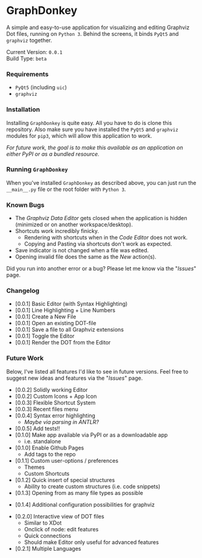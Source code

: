 # GraphDonkey
A simple and easy-to-use application for visualizing and editing Graphviz
Dot files, running on `Python 3`. Behind the screens, it binds `PyQt5` and
`graphviz` together.

Current Version: `0.0.1`<br/>
Build Type: `beta`

### Requirements
* `PyQt5` (including `uic`)
* `graphviz`

### Installation
Installing `GraphDonkey` is quite easy. All you have to do is clone this
repository. Also make sure you have installed the `PyQt5` and `graphviz`
modules for `pip3`, which will allow this application to work.

_For future work, the goal is to make this available as an application on
either PyPI or as a bundled resource._

### Running `GraphDonkey`
When you've installed `GraphDonkey` as described above, you can just run
the `__main__.py` file or the root folder with `Python 3`.

### Known Bugs
* The _Graphviz Data Editor_ gets closed when the application is hidden
(minimized or on another workspace/desktop).
* Shortcuts work incredibly finicky.
  * Rendering with shortcuts when in the _Code Editor_ does not work.
  * Copying and Pasting via shortcuts don't work as expected. 
* Save indicator is not changed when a file was edited.
* Opening invalid file does the same as the _New_ action(s).

Did you run into another error or a bug? Please let me know via the
"_Issues_" page.

### Changelog
* [0.0.1] Basic Editor (with Syntax Highlighting)
* [0.0.1] Line Highlighting + Line Numbers
* [0.0.1] Create a New File
* [0.0.1] Open an existing DOT-file
* [0.0.1] Save a file to all Graphviz extensions
* [0.0.1] Toggle the Editor
* [0.0.1] Render the DOT from the Editor

### Future Work
Below, I've listed all features I'd like to see in future versions. Feel
free to suggest new ideas and features via the "_Issues_" page.

* [0.0.2] Solidly working Editor
* [0.0.2] Custom Icons + App Icon
* [0.0.3] Flexible Shortcut System
* [0.0.3] Recent files menu
* [0.0.4] Syntax error highlighting
  * _Maybe via parsing in ANTLR?_
* [0.0.5] Add tests!!
* [0.1.0] Make app available via PyPI or as a downloadable app
  * i.e. standalone
* [0.1.0] Enable Github Pages
  * Add tags to the repo
* [0.1.1] Custom user-options / preferences
  * Themes
  * Custom Shortcuts
* [0.1.2] Quick insert of special structures
  * Ability to create custom structures (i.e. code snippets)
* [0.1.3] Opening from as many file types as possible
- [0.1.4] Additional configuration possibilities for graphviz
* [0.2.0] Interactive view of DOT files
  * Similar to XDot
  * Onclick of node: edit features
  * Quick connections
  * Should make Editor only useful for advanced features
* [0.2.1] Multiple Languages
